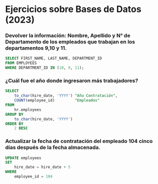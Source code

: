 # Ejercicios sobre Bases de Datos (2023)

### Devolver la información: Nombre, Apellido y N° de Departamento de los empleados que trabajan en los departamentos 9,10 y 11.

```sql
SELECT FIRST_NAME, LAST_NAME, DEPARTMENT_ID
FROM EMPLOYEES
WHERE DEPARTMENT_ID IN (10, 9, 11);
```

### ¿Cuál fue el año donde ingresaron más trabajadores?

```sql
SELECT
    to_char(hire_date, 'YYYY') "Año Contratación",
    COUNT(employee_id)         "Empleados"
FROM
    hr.employees
GROUP BY
    to_char(hire_date, 'YYYY')
ORDER BY
    2 DESC

```
### Actualizar la fecha de contratación del empleado 104 cinco días después de la fecha almacenada.

```sql
UPDATE employees
SET
    hire_date = hire_date + 5
WHERE
    employee_id = 104
```


